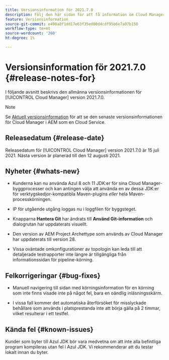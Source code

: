 ```yaml
---
title: Versionsinformation för 2021.7.0
description: Följ den här sidan för att få information om Cloud Manager version 2021.7.0
feature: Versionsinformation
source-git-commit: e490a8f1dd17e63f35ed00d4cdf95b6e7a07b150
workflow-type: tm+mt
source-wordcount: '260'
ht-degree: 1%

---
```


# Versionsinformation för 2021.7.0 {#release-notes-for}

I följande avsnitt beskrivs den allmänna versionsinformationen för [!UICONTROL Cloud Manager] version 2021.7.0.

>[!NOTE]
>Se [Aktuell versionsinformation](https://experienceleague.adobe.com/docs/experience-manager-cloud-service/onboarding/getting-access/release-notes-cloud-manager/release-notes-cm-current.html?lang=en#getting-access) för att se den senaste versionsinformationen för Cloud Manager i AEM som en Cloud Service.

## Releasedatum {#release-date}

Releasedatum för [!UICONTROL Cloud Manager] version 2021.7.0 är 15 juli 2021.
Nästa version är planerad till den 12 augusti 2021.

## Nyheter {#whats-new}

* Kunderna kan nu använda Azul 8 och 11 JDK:er för sina Cloud Manager-byggprocesser och kan antingen välja att använda en av dessa JDK:er för verktygskedjor-kompatibla Maven-plugins *eller* hela Maven-processkörningen.

* IP för utgående utgång loggas nu i loggfilen för byggsteget.

* Knapparna **Hantera Git** har ändrats till **Använd Git-information** och dialogrutan har uppdaterats visuellt.

* Den version av AEM Project Archettype som används av Cloud Manager har uppdaterats till version 28.

* Vissa oväntade omkonfigurationer av topologin kan leda till att detaljerade testrapporter inte längre är tillgängliga från informationssidan för pipeline-körning.

## Felkorrigeringar {#bug-fixes}

* Manuell navigering till sidan med körningsinformation för en körning som inte finns visade inte på något fel, bara en oändlig inläsningsskärm.

* I vissa fall kommer det automatiska återförsöket för misslyckade behållare som används i platsprestanda inte att börja gälla på 2 timmar, vilket resulterar i ett testfel.

## Kända fel {#known-issues}

Kunder som byter till Azul JDK bör vara medvetna om att inte alla befintliga program kompileras utan fel i Azul JDK. Vi rekommenderar att du testar lokalt innan du byter.